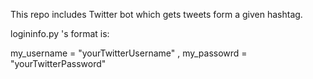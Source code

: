 This repo includes Twitter bot which gets tweets form a given hashtag.


logininfo.py 's format is:

my_username = "yourTwitterUsername" , 
my_passowrd = "yourTwitterPassword"
